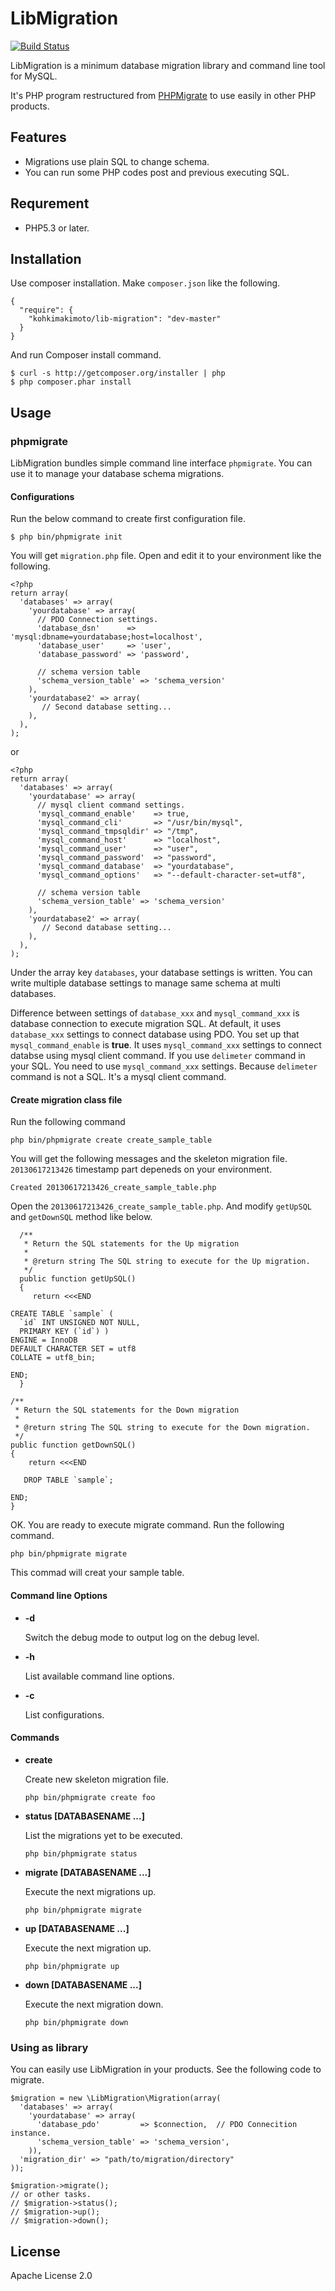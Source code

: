 # LibMigration

[![Build Status](https://travis-ci.org/kohkimakimoto/lib-migration.png?branch=master)](https://travis-ci.org/kohkimakimoto/lib-migration)

LibMigration is a minimum database migration library and command line tool for MySQL.

It's PHP program restructured from [PHPMigrate](https://github.com/kohkimakimoto/phpmigrate) to use easily in other PHP products.

## Features

  * Migrations use plain SQL to change schema.
  * You can run some PHP codes post and previous executing SQL.

## Requrement

  * PHP5.3 or later.

## Installation

Use composer installation. Make `composer.json` like the following.

    {
      "require": {
        "kohkimakimoto/lib-migration": "dev-master"
      }
    }

And run Composer install command.

    $ curl -s http://getcomposer.org/installer | php
    $ php composer.phar install

## Usage

### phpmigrate

LibMigration bundles simple command line interface `phpmigrate`.
You can use it to manage your database schema migrations.

#### Configurations

Run the below command to create first configuration file.

    $ php bin/phpmigrate init

You will get `migration.php` file. Open and edit it to your environment like the following.

    <?php
    return array(
      'databases' => array(
        'yourdatabase' => array(
          // PDO Connection settings.
          'database_dsn'      => 'mysql:dbname=yourdatabase;host=localhost',
          'database_user'     => 'user',
          'database_password' => 'password',

          // schema version table
          'schema_version_table' => 'schema_version'
        ),
        'yourdatabase2' => array(
           // Second database setting...
        ),
      ),
    );

or

    <?php
    return array(
      'databases' => array(
        'yourdatabase' => array(
          // mysql client command settings.
          'mysql_command_enable'    => true,
          'mysql_command_cli'       => "/usr/bin/mysql",
          'mysql_command_tmpsqldir' => "/tmp",
          'mysql_command_host'      => "localhost",
          'mysql_command_user'      => "user",
          'mysql_command_password'  => "password",
          'mysql_command_database'  => "yourdatabase",
          'mysql_command_options'   => "--default-character-set=utf8",

          // schema version table
          'schema_version_table' => 'schema_version'
        ),
        'yourdatabase2' => array(
           // Second database setting...
        ),
      ),
    );

Under the array key `databases`, your database settings is written.
You can write multiple database settings to manage same schema at multi databases.

Difference between settings of `database_xxx` and `mysql_command_xxx` is database connection to execute migration SQL.
At default, it uses `database_xxx` settings to connect database using PDO.
You set up that `mysql_command_enable` is **true**. It uses `mysql_command_xxx` settings to connect databse using mysql client command.
If you use `delimeter` command in your SQL. You need to use `mysql_command_xxx` settings. Because `delimeter` command is not a SQL.
It's a mysql client command.


#### Create migration class file

Run the following command

    php bin/phpmigrate create create_sample_table

You will get the following messages and the skeleton migration file.
`20130617213426` timestamp part depeneds on your environment.

    Created 20130617213426_create_sample_table.php

Open the `20130617213426_create_sample_table.php`. And modify `getUpSQL` and `getDownSQL` method like below.



      /**
       * Return the SQL statements for the Up migration
       *
       * @return string The SQL string to execute for the Up migration.
       */
      public function getUpSQL()
      {
         return <<<END

    CREATE TABLE `sample` (
      `id` INT UNSIGNED NOT NULL,
      PRIMARY KEY (`id`) )
    ENGINE = InnoDB
    DEFAULT CHARACTER SET = utf8
    COLLATE = utf8_bin;

    END;
      }

    /**
     * Return the SQL statements for the Down migration
     *
     * @return string The SQL string to execute for the Down migration.
     */
    public function getDownSQL()
    {
        return <<<END

       DROP TABLE `sample`;

    END;
    }

OK. You are ready to execute migrate command. Run the following command.

    php bin/phpmigrate migrate

This commad will creat your sample table.

#### Command line Options

  * **-d**

    Switch the debug mode to output log on the debug level.

  * **-h**

    List available command line options.


  * **-c**

    List configurations.

#### Commands

  * **create**

    Create new skeleton migration file.

        php bin/phpmigrate create foo

  * **status [DATABASENAME ...]**

    List the migrations yet to be executed.

        php bin/phpmigrate status

  * **migrate [DATABASENAME ...]**

    Execute the next migrations up.

        php bin/phpmigrate migrate

  * **up [DATABASENAME ...]**

    Execute the next migration up.

        php bin/phpmigrate up

  * **down [DATABASENAME ...]**

    Execute the next migration down.

        php bin/phpmigrate down

### Using as library

You can easily use LibMigration in your products. See the following code to migrate.

    $migration = new \LibMigration\Migration(array(
      'databases' => array(
        'yourdatabase' => array(
          'database_pdo'         => $connection,  // PDO Connecition instance.
          'schema_version_table' => 'schema_version',
        )),
      'migration_dir' => "path/to/migration/directory"
    ));

    $migration->migrate();
    // or other tasks.
    // $migration->status();
    // $migration->up();
    // $migration->down();



## License

  Apache License 2.0




